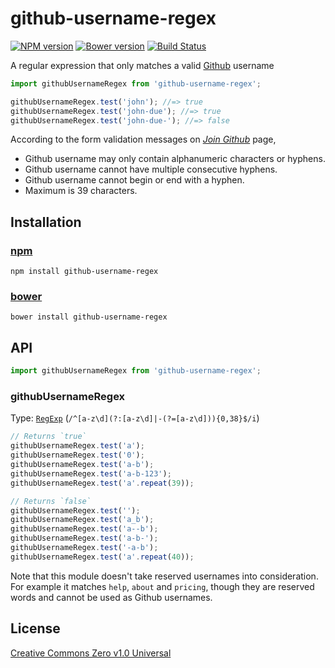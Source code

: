 # github-username-regex

[![NPM version](https://img.shields.io/npm/v/github-username-regex.svg)](https://www.npmjs.com/package/github-username-regex)
[![Bower version](https://img.shields.io/bower/v/github-username-regex.svg)](https://github.com/shinnn/github-username-regex/releases)
[![Build Status](https://travis-ci.org/shinnn/github-username-regex.svg?branch=master)](https://travis-ci.org/shinnn/github-username-regex)

A regular expression that only matches a valid [Github](https://github.com/) username

```javascript
import githubUsernameRegex from 'github-username-regex';

githubUsernameRegex.test('john'); //=> true
githubUsernameRegex.test('john-due'); //=> true
githubUsernameRegex.test('john-due-'); //=> false
```

According to the form validation messages on [*Join Github*](https://github.com/join) page,

* Github username may only contain alphanumeric characters or hyphens.
* Github username cannot have multiple consecutive hyphens.
* Github username cannot begin or end with a hyphen.
* Maximum is 39 characters.

## Installation

### [npm](https://www.npmjs.com/)

```
npm install github-username-regex
```

### [bower](https://bower.io/)

```
bower install github-username-regex
```

## API

```javascript
import githubUsernameRegex from 'github-username-regex';
```

### githubUsernameRegex

Type: [`RegExp`](https://developer.mozilla.org/docs/Web/JavaScript/Guide/Regular_Expressions) (`/^[a-z\d](?:[a-z\d]|-(?=[a-z\d])){0,38}$/i`)

```javascript
// Returns `true`
githubUsernameRegex.test('a');
githubUsernameRegex.test('0');
githubUsernameRegex.test('a-b');
githubUsernameRegex.test('a-b-123');
githubUsernameRegex.test('a'.repeat(39));

// Returns `false`
githubUsernameRegex.test('');
githubUsernameRegex.test('a_b');
githubUsernameRegex.test('a--b');
githubUsernameRegex.test('a-b-');
githubUsernameRegex.test('-a-b');
githubUsernameRegex.test('a'.repeat(40));
```

Note that this module doesn't take reserved usernames into consideration. For example it matches `help`, `about` and `pricing`, though they are reserved words and cannot be used as Github usernames.

## License

[Creative Commons Zero v1.0 Universal](https://creativecommons.org/publicdomain/zero/1.0/deed)
